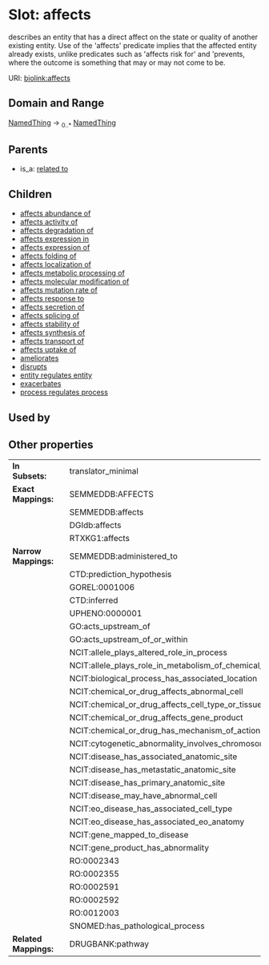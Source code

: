 
# Slot: affects


describes an entity that has a direct affect on the state or quality of another existing entity. Use of the 'affects' predicate implies that the affected entity already exists, unlike predicates such as 'affects risk for' and 'prevents, where the outcome is something that may or may not come to be.

URI: [biolink:affects](https://w3id.org/biolink/vocab/affects)


## Domain and Range

[NamedThing](NamedThing.md) ->  <sub>0..*</sub>
 [NamedThing](NamedThing.md)

## Parents

 *  is_a: [related to](related_to.md)

## Children

 *  [affects abundance of](affects_abundance_of.md)
 *  [affects activity of](affects_activity_of.md)
 *  [affects degradation of](affects_degradation_of.md)
 *  [affects expression in](affects_expression_in.md)
 *  [affects expression of](affects_expression_of.md)
 *  [affects folding of](affects_folding_of.md)
 *  [affects localization of](affects_localization_of.md)
 *  [affects metabolic processing of](affects_metabolic_processing_of.md)
 *  [affects molecular modification of](affects_molecular_modification_of.md)
 *  [affects mutation rate of](affects_mutation_rate_of.md)
 *  [affects response to](affects_response_to.md)
 *  [affects secretion of](affects_secretion_of.md)
 *  [affects splicing of](affects_splicing_of.md)
 *  [affects stability of](affects_stability_of.md)
 *  [affects synthesis of](affects_synthesis_of.md)
 *  [affects transport of](affects_transport_of.md)
 *  [affects uptake of](affects_uptake_of.md)
 *  [ameliorates](ameliorates.md)
 *  [disrupts](disrupts.md)
 *  [entity regulates entity](entity_regulates_entity.md)
 *  [exacerbates](exacerbates.md)
 *  [process regulates process](process_regulates_process.md)

## Used by


## Other properties

|  |  |  |
| --- | --- | --- |
| **In Subsets:** | | translator_minimal |
| **Exact Mappings:** | | SEMMEDDB:AFFECTS |
|  | | SEMMEDDB:affects |
|  | | DGIdb:affects |
|  | | RTXKG1:affects |
| **Narrow Mappings:** | | SEMMEDDB:administered_to |
|  | | CTD:prediction_hypothesis |
|  | | GOREL:0001006 |
|  | | CTD:inferred |
|  | | UPHENO:0000001 |
|  | | GO:acts_upstream_of |
|  | | GO:acts_upstream_of_or_within |
|  | | NCIT:allele_plays_altered_role_in_process |
|  | | NCIT:allele_plays_role_in_metabolism_of_chemical_or_drug |
|  | | NCIT:biological_process_has_associated_location |
|  | | NCIT:chemical_or_drug_affects_abnormal_cell |
|  | | NCIT:chemical_or_drug_affects_cell_type_or_tissue |
|  | | NCIT:chemical_or_drug_affects_gene_product |
|  | | NCIT:chemical_or_drug_has_mechanism_of_action |
|  | | NCIT:cytogenetic_abnormality_involves_chromosome |
|  | | NCIT:disease_has_associated_anatomic_site |
|  | | NCIT:disease_has_metastatic_anatomic_site |
|  | | NCIT:disease_has_primary_anatomic_site |
|  | | NCIT:disease_may_have_abnormal_cell |
|  | | NCIT:eo_disease_has_associated_cell_type |
|  | | NCIT:eo_disease_has_associated_eo_anatomy |
|  | | NCIT:gene_mapped_to_disease |
|  | | NCIT:gene_product_has_abnormality |
|  | | RO:0002343 |
|  | | RO:0002355 |
|  | | RO:0002591 |
|  | | RO:0002592 |
|  | | RO:0012003 |
|  | | SNOMED:has_pathological_process |
| **Related Mappings:** | | DRUGBANK:pathway |

